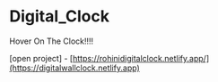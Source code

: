 # Digital_Clock

Hover On The Clock!!!! 

[open project] - [https://rohinidigitalclock.netlify.app/](https://digitalwallclock.netlify.app)
